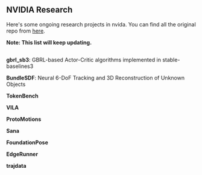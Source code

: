 ## NVIDIA Research

Here's some ongoing research projects in nvida. You can find all the original repo from [here](https://github.com/NVlabs).

**Note: This list will keep updating.**
## 

**gbrl_sb3**: GBRL-based Actor-Critic algorithms implemented in stable-baselines3


**BundleSDF**: Neural 6-DoF Tracking and 3D Reconstruction of Unknown Objects


**TokenBench**


**VILA**


**ProtoMotions**


**Sana**


**FoundationPose**



**EdgeRunner** 


**trajdata**
